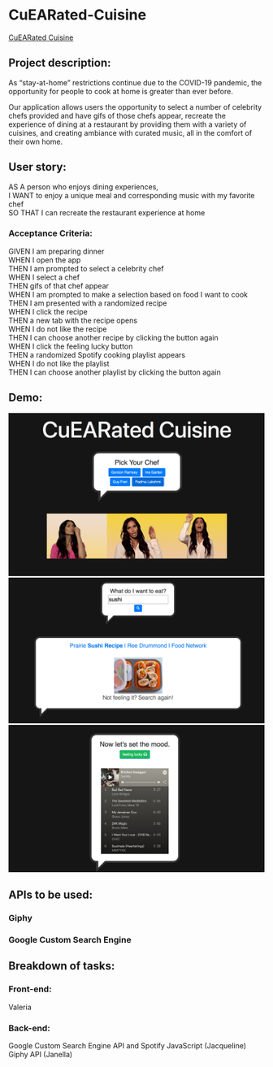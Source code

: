 # CuEARated-Cuisine

[CuEARated Cuisine](https://jaesenix.github.io/CuEARated-Cuisine/)

## Project description: 

As “stay-at-home” restrictions continue due to the COVID-19 pandemic, the opportunity for people to cook at home is greater than ever before.

Our application allows users the opportunity to select a number of celebrity chefs provided and have gifs of those chefs appear, recreate the experience of dining at a restaurant by providing them with a variety of cuisines, and creating ambiance with curated music, all in the comfort of their own home.

## User story: 

AS A person who enjoys dining experiences,<br/>
I WANT to enjoy a unique meal and corresponding music with my favorite chef<br/>
SO THAT I can recreate the restaurant experience at home<br/>

### Acceptance Criteria:
GIVEN I am preparing dinner<br/>
WHEN I open the app<br/>
THEN I am prompted to select a celebrity chef<br/>
WHEN I select a chef<br/>
THEN gifs of that chef appear<br/>
WHEN I am prompted to make a selection based on food I want to cook<br/>
THEN I am presented with a randomized recipe<br/>
WHEN I click the recipe<br/>
THEN a new tab with the recipe opens<br/>
WHEN I do not like the recipe<br/>
THEN I can choose another recipe by clicking the button again<br/>
WHEN I click the feeling lucky button<br/>
THEN a randomized Spotify cooking playlist appears<br/>
WHEN I do not like the playlist<br/>
THEN I can choose another playlist by clicking the button again


## Demo:
![Pick Your Chef](assets/1-pickyourchef.png)
![Choose Your Recipe](assets/2-chooseyourrecipe.png)
![Cooking Playlist](assets/3-cookingplaylist.png)


## APIs to be used:

### Giphy<br/>
### Google Custom Search Engine

## Breakdown of tasks:<br/>

### Front-end: 
Valeria<br/>
### Back-end:<br/>
Google Custom Search Engine API and Spotify JavaScript (Jacqueline)<br/>
Giphy API (Janella)
